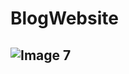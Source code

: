# BlogWebsite

## ![Image 7](https://user-images.githubusercontent.com/69141660/159052116-9709b409-d06e-4c61-9ba2-d9d41034df6e.png)
